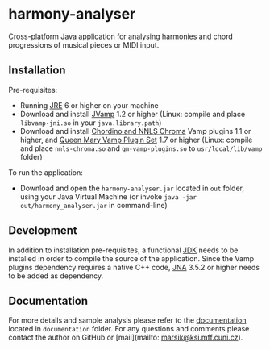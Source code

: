 # harmony-analyser
Cross-platform Java application for analysing harmonies and chord progressions of musical pieces or MIDI input.

## Installation
Pre-requisites:
* Running [JRE](https://www.java.com/en/download/) 6 or higher on your machine
* Download and install [JVamp](https://code.soundsoftware.ac.uk/projects/jvamp/files) 1.2 or higher (Linux: compile and place `libvamp-jni.so` in your `java.library.path`)
* Download and install [Chordino and NNLS Chroma](http://www.isophonics.net/nnls-chroma) Vamp plugins 1.1 or higher, and [Queen Mary Vamp Plugin Set](https://code.soundsoftware.ac.uk/projects/qm-vamp-plugins/files) 1.7 or higher (Linux: compile and place `nnls-chroma.so` and `qm-vamp-plugins.so` to `usr/local/lib/vamp` folder)

To run the application:
* Download and open the `harmony-analyser.jar` located in `out` folder, using your Java Virtual Machine (or invoke `java -jar out/harmony_analyser.jar` in command-line)

## Development
In addition to installation pre-requisites, a functional [JDK](http://www.oracle.com/technetwork/java/javase/downloads/jre8-downloads-2133155.html) needs to be installed in order to compile the source of the application.
Since the Vamp plugins dependency requires a native C++ code, [JNA](https://github.com/java-native-access/jna) 3.5.2 or higher needs to be added as dependency.

## Documentation
For more details and sample analysis please refer to the [documentation](https://github.com/lacimarsik/harmony-analyser/tree/master/documentation) located in `documentation` folder.
For any questions and comments please contact the author on GitHub or [mail](mailto: marsik@ksi.mff.cuni.cz).
